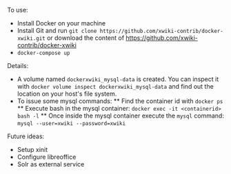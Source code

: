 To use:

* Install Docker on your machine
* Install Git and run `git clone https://github.com/xwiki-contrib/docker-xwiki.git` or download the content of https://github.com/xwiki-contrib/docker-xwiki
* `docker-compose up`

Details:

* A volume named `dockerxwiki_mysql-data` is created. You can inspect it with `docker volume inspect dockerxwiki_mysql-data` and find out the location on your host's file system.
* To issue some mysql commands:
** Find the container id with `docker ps` 
** Execute bash in the mysql container: `docker exec -it <containerid> bash -l`
** Once inside the mysql container execute the `mysql` command: `mysql --user=xwiki --password=xwiki`

Future ideas:
* Setup xinit
* Configure libreoffice
* Solr as external service
